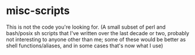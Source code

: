 # misc-scripts
This is not the code you're looking for. (A small subset of perl and bash/posix sh scripts that I've written over the last decade or two, probably not interesting to anyone other than me; some of these would be better as shell functions/aliases, and in some cases that's now what I use)
